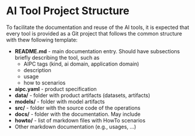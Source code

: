 # AI Tool Project Structure

To facilitate the documentation and reuse of the AI tools, it is expected that every tool is provided as 
a Git project that follows the common structure with thew following template:

- **README.md** - main documentation entry. Should have subsections briefly describing the tool, such as
  - AIPC tags (kind, ai domain, application domain)
  - description
  - usage
  - how to scenarios 
- **aipc.yaml** - product specification
- **data/** - folder with product artifacts (datasets, artifacts)
- **models/** - folder with model artifacts
- **src/** - folder with the source code of the operations
- **docs/** - folder with the documentation. May include
- **howto/** - list of markdown files with HowTo scenarios
- Other markdown documentation (e.g., usages, …)
